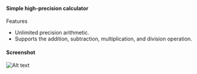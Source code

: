 #### Simple high-precision calculator

Features
- Unlimited precision arithmetic.
- Supports the addition, subtraction, multiplication, and division operation.


#### Screenshot

![Alt text](http://hyacinth.byus.net/moniwiki/wiki.php/high-prec-calc?action=download&value=high-1.png "Optional title")
